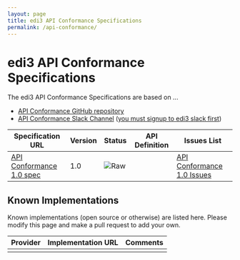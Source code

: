```yaml
---
layout: page
title: edi3 API Conformance Specifications
permalink: /api-conformance/
---
```


# edi3 API Conformance Specifications

The edi3 API Conformance Specifications are based on ...

* [API Conformance GitHub repository](https://github.com/edi3/edi3-api-conformance)
* [API Conformance Slack Channel](https://edi3.slack.com/messages/spec-api-conformance/) ([you must signup to edi3 slack first](https://chat.edi3.org/))

| Specification URL | Version | Status | API Definition | Issues List |
| ----------------- | ------  | ------ | -------------- | ----------- |
| [API Conformance 1.0 spec](http://edi3.org/specs/edi3-api-conformance/1.0/) | 1.0 | ![Raw](http://rfc.unprotocols.org/spec:2/COSS/raw.svg) |  |  [API Conformance 1.0 Issues](https://github.com/edi3/edi3-api-conformance/issues)  |

## Known Implementations

Known implementations (open source or otherwise) are listed here.  Please modify this page and make a pull request to add your own.

|Provider|Implementation URL|Comments|
|--------|------------------|--------|
|  |  |  |

